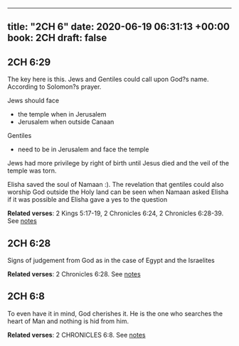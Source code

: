 
---
title: "2CH 6"
date: 2020-06-19 06:31:13 +00:00
book: 2CH
draft: false
---

## 2CH 6:29

The key here is this. Jews and Gentiles could call upon God?s name. According to Solomon?s prayer.

Jews should face 
* the temple when in Jerusalem
* Jerusalem when outside Canaan

Gentiles
* need to be in Jerusalem and face the temple

Jews had more privilege by right of birth until Jesus died and the veil of the temple was torn.

Elisha saved the soul of Namaan :). The revelation that gentiles could also worship God outside the Holy land can be seen when Namaan asked Elisha if it was possible and Elisha gave a yes to the question

**Related verses**: 2 Kings 5:17-19, 2 Chronicles 6:24, 2 Chronicles 6:28-39. See [notes](https://my.bible.com/notes/3455202823540302414)


## 2CH 6:28

Signs of judgement from God as in the case of Egypt and the Israelites

**Related verses**: 2 Chronicles 6:28. See [notes](https://my.bible.com/notes/3455195909632811569)


## 2CH 6:8

To even have it in mind, God cherishes it. He is the one who searches the heart of Man and nothing is hid from him.

**Related verses**: 2 CHRONICLES 6:8. See [notes](https://my.bible.com/notes/2805317400131265502)

